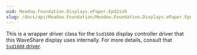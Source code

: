 ```yaml
---
uid: Meadow.Foundation.Displays.ePaper.Epd2in9
slug: /docs/api/Meadow.Foundation/Meadow.Foundation.Displays.ePaper.Epd2in9
---
```


This is a wrapper driver class for the `Ssd1608` display controller driver that this WaveShare display uses internally. For more details, consult that [`Ssd1608` driver](/docs/api/Meadow.Foundation/Meadow.Foundation.Displays.Ssd1608.html).
